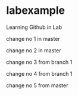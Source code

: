 # labexample
Learning Github in Lab

change no 1 in master

change no 2 in master

change no 3 from branch 1

change no 4 from branch 1

change no 5 from master
